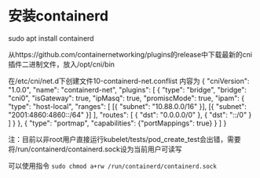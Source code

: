 # 安装containerd

sudo apt install containerd

从https://github.com/containernetworking/plugins的release中下载最新的cni插件二进制文件，放入/opt/cni/bin

在/etc/cni/net.d下创建文件10-containerd-net.conflist
内容为
{
  "cniVersion": "1.0.0",
  "name": "containerd-net",
  "plugins": [
    {
      "type": "bridge",
      "bridge": "cni0",
      "isGateway": true,
      "ipMasq": true,
      "promiscMode": true,
      "ipam": {
        "type": "host-local",
        "ranges": [
          [{
            "subnet": "10.88.0.0/16"
          }],
          [{
            "subnet": "2001:4860:4860::/64"
          }]
        ],
        "routes": [
          { "dst": "0.0.0.0/0" },
          { "dst": "::/0" }
        ]
      }
    },
    {
      "type": "portmap",
      "capabilities": {"portMappings": true}
    }
  ]
}

注：目前以非root用户直接运行kubelet/tests/pod_create_test会出错，需要将/run/containerd/containerd.sock设为当前用户可读写

可以使用指令 `sudo chmod a+rw /run/containerd/containerd.sock`
